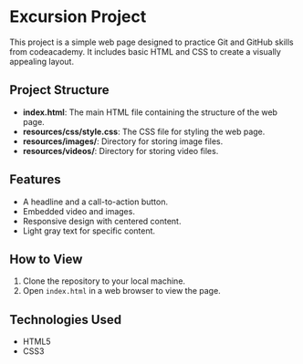 # Excursion Project

This project is a simple web page designed to practice Git and GitHub skills from codeacademy. It includes basic HTML and CSS to create a visually appealing layout.

## Project Structure

- **index.html**: The main HTML file containing the structure of the web page.
- **resources/css/style.css**: The CSS file for styling the web page.
- **resources/images/**: Directory for storing image files.
- **resources/videos/**: Directory for storing video files.

## Features

- A headline and a call-to-action button.
- Embedded video and images.
- Responsive design with centered content.
- Light gray text for specific content.

## How to View

1. Clone the repository to your local machine.
2. Open `index.html` in a web browser to view the page.

## Technologies Used

- HTML5
- CSS3
